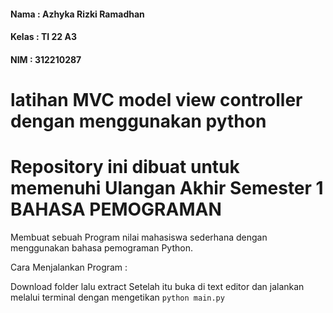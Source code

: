 #### Nama  : Azhyka Rizki Ramadhan
#### Kelas : TI 22 A3
#### NIM   : 312210287

# latihan MVC model view controller dengan menggunakan python

# Repository ini dibuat untuk memenuhi Ulangan Akhir Semester 1 BAHASA PEMOGRAMAN

Membuat sebuah Program nilai mahasiswa sederhana dengan menggunakan bahasa pemograman Python.

Cara Menjalankan Program :

Download folder lalu extract
Setelah itu buka di text editor dan jalankan melalui terminal dengan mengetikan `python main.py`

